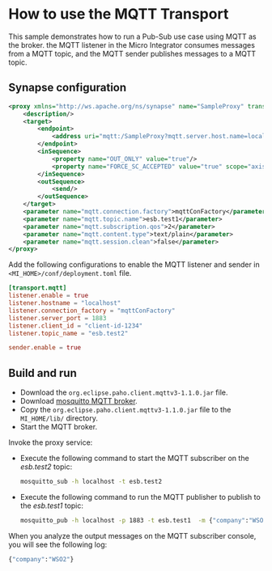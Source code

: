 # How to use the MQTT Transport
This sample demonstrates how to run a Pub-Sub use case using MQTT as the broker.  the MQTT listener in the Micro Integrator consumes messages from a MQTT topic, and the MQTT sender publishes messages to a MQTT topic.

## Synapse configuration

```xml
<proxy xmlns="http://ws.apache.org/ns/synapse" name="SampleProxy" transports="mqtt" startOnLoad="true" trace="disable">
    <description/>
    <target>
        <endpoint>
            <address uri="mqtt:/SampleProxy?mqtt.server.host.name=localhost&amp;mqtt.server.port=1883&amp;mqtt.client.id=esb.test.sender&amp;mqtt.topic.name=esb.test2&amp;mqtt.subscription.qos=2&amp;mqtt.blocking.sender=true"/>
        </endpoint>
        <inSequence>
            <property name="OUT_ONLY" value="true"/>
            <property name="FORCE_SC_ACCEPTED" value="true" scope="axis2" type="STRING"/>
        </inSequence>
        <outSequence>
            <send/>
        </outSequence>
    </target>
    <parameter name="mqtt.connection.factory">mqttConFactory</parameter>
    <parameter name="mqtt.topic.name">esb.test1</parameter>
    <parameter name="mqtt.subscription.qos">2</parameter>
    <parameter name="mqtt.content.type">text/plain</parameter>
    <parameter name="mqtt.session.clean">false</parameter>
</proxy>  
```

Add the following configurations to enable the MQTT listener and sender in `<MI_HOME>/conf/deployment.toml` file.

```toml
[transport.mqtt]
listener.enable = true
listener.hostname = "localhost"
listener.connection_factory = "mqttConFactory"
listener.server_port = 1883
listener.client_id = "client-id-1234"
listener.topic_name = "esb.test2"

sender.enable = true
```

## Build and run

-   Download the `org.eclipse.paho.client.mqttv3-1.1.0.jar`
    file.
-   Download [mosquitto MQTT broker](http://mosquitto.org/).
-   Copy the `org.eclipse.paho.client.mqttv3-1.1.0.jar` file to the `MI_HOME/lib/` directory.
-   Start the MQTT broker.

Invoke the proxy service:

-   Execute the following command to start the MQTT subscriber on the
    *esb.test2* topic:

    ```bash
    mosquitto_sub -h localhost -t esb.test2
    ```

-   Execute the following command to run the MQTT publisher to publish
    to the *esb.test1* topic:

    ```bash
    mosquitto_pub -h localhost -p 1883 -t esb.test1  -m {"company":"WSO2"}
    ```

When you analyze the output messages on the MQTT subscriber console, you
will see the following log:

```bash
{"company":"WSO2"}
```
